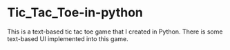 # Tic_Tac_Toe-in-python
This is a text-based tic tac toe game that I created in Python. There is some text-based UI implemented into this game. 
